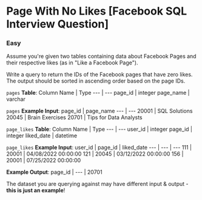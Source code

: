 # Page With No Likes [Facebook SQL Interview Question]

### Easy

Assume you're given two tables containing data about Facebook Pages and their respective likes (as in "Like a Facebook Page").

Write a query to return the IDs of the Facebook pages that have zero likes. The output should be sorted in ascending order based on the page IDs.

`pages` **Table**:
Column Name	| Type
--- | ---
page_id	| integer
page_name	| varchar

`pages` **Example Input**:
page_id	| page_name
--- | ---
20001	| SQL Solutions
20045	| Brain Exercises
20701	| Tips for Data Analysts

`page_likes` **Table**:
Column Name	| Type
--- | ---
user_id	| integer
page_id	| integer
liked_date	| datetime

`page_likes` **Example Input**:
user_id	| page_id	| liked_date
--- | --- | ---
111	| 20001	| 04/08/2022 00:00:00
121	| 20045	| 03/12/2022 00:00:00
156	| 20001	| 07/25/2022 00:00:00

**Example Output**:
page_id |
--- |
20701

The dataset you are querying against may have different input & output - **this is just an example**!
